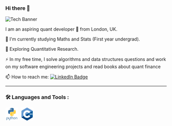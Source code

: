 

### Hi there 👋


![Tech Banner](https://media.giphy.com/media/dWesBcTLavkZuG35MI/giphy.gif)



I am an aspiring quant developer :wave: from London, UK.



:telescope: I'm currently studying Maths and Stats (First year undergrad).

:seedling: Exploring Quantitative Research.

:zap: In my free time, I solve algorithms and data structures questions and  work on my software engineering projects and read books about quant finance

:mailbox: How to reach me: <a href="https://www.linkedin.com/in/rayaneourari/">
    <img src="https://img.shields.io/badge/LinkedIn-blue?style=for-the-badge&logo=linkedin&logoColor=white" alt="LinkedIn Badge"/>
</a>

---

### :hammer_and_wrench: Languages and Tools :

<div>
  <img src="https://github.com/devicons/devicon/blob/master/icons/python/python-original-wordmark.svg" title="Python" alt="Python" width="40" height="40"/>&nbsp
  <img src="https://github.com/devicons/devicon/blob/master/icons/cplusplus/cplusplus-original.svg" title="C++" alt="C++" width="40" height="40"/>&nbsp;
</div>

</div>

